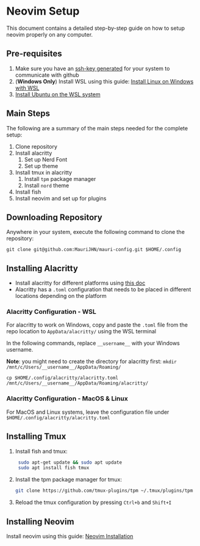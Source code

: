 # Neovim Setup

This document contains a detailed step-by-step guide on how to setup neovim properly on any computer.

## Pre-requisites

1. Make sure you have an [ssh-key generated](https://docs.github.com/en/authentication/connecting-to-github-with-ssh/generating-a-new-ssh-key-and-adding-it-to-the-ssh-agent) for your system to communicate with github
2. (**Windows Only**) Install WSL using this guide: [Install Linux on Windows with WSL](https://learn.microsoft.com/en-us/windows/wsl/install)
3. [Install Ubuntu on the WSL system](https://ubuntu.com/tutorials/install-ubuntu-on-wsl2-on-windows-10#1-overview)

## Main Steps

The following are a summary of the main steps needed for the complete setup:

1. Clone repository
2. Install alacritty
   1. Set up Nerd Font
   2. Set up theme
3. Install tmux in alacritty
   1. Install `tpm` package manager
   2. Install `nord` theme
4. Install fish
5. Install neovim and set up for plugins

## Downloading Repository

Anywhere in your system, execute the following command to clone the repository:

```shell
git clone git@github.com:MauriJHN/mauri-config.git $HOME/.config
```

## Installing Alacritty

- Install alacritty for different platforms using [this doc](alacritty/installation.md)
- Alacritty has a `.toml` configuration that needs to be placed in different locations depending on the platform

### Alacritty Configuration - WSL

For alacritty to work on Windows, copy and paste the `.toml` file from the repo location to `AppData/alacritty/` using the WSL terminal

In the following commands, replace `__username__` with your Windows username.

**Note**: you might need to create the directory for alacritty first: `mkdir /mnt/c/Users/__username__/AppData/Roaming/`

```shell
cp $HOME/.config/alacritty/alacritty.toml /mnt/c/Users/__username__/AppData/Roaming/alacritty/
```

### Alacritty Configuration - MacOS & Linux

For MacOS and Linux systems, leave the configuration file under `$HOME/.config/alacritty/alacritty.toml`

## Installing Tmux

1. Install fish and tmux:

   ```bash
    sudo apt-get update && sudo apt update
    sudo apt install fish tmux
   ```

2. Install the tpm package manager for tmux:

   ```bash
   git clone https://github.com/tmux-plugins/tpm ~/.tmux/plugins/tpm
   ```

3. Reload the tmux configuration by pressing `Ctrl+b` and `Shift+I`

## Installing Neovim

Install neovim using this guide: [Neovim Installation](installation.md)

